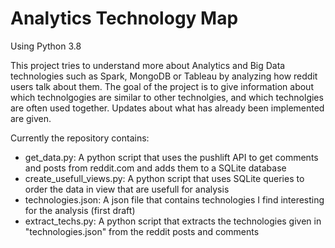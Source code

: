 # Analytics Technology Map

Using Python 3.8

This project tries to understand more about Analytics and Big Data technologies such as Spark, MongoDB or Tableau by analyzing how reddit users talk about them. The goal of the project is to give information about which technolgogies are similar to other technolgies, and which technolgies are often used together. Updates about what has already been implemented are given.

Currently the repository contains:

  - get_data.py:     A python script that uses the pushlift API to get comments and posts from reddit.com and adds them to a SQLite database
  - create_usefull_views.py:     A python script that uses SQLite queries to order the data in view that are usefull for analysis
  - technologies.json:     A json file that contains technologies I find interesting for the analysis (first draft)
  - extract_techs.py:     A python script that extracts the technologies given in "technologies.json" from the reddit posts and comments

